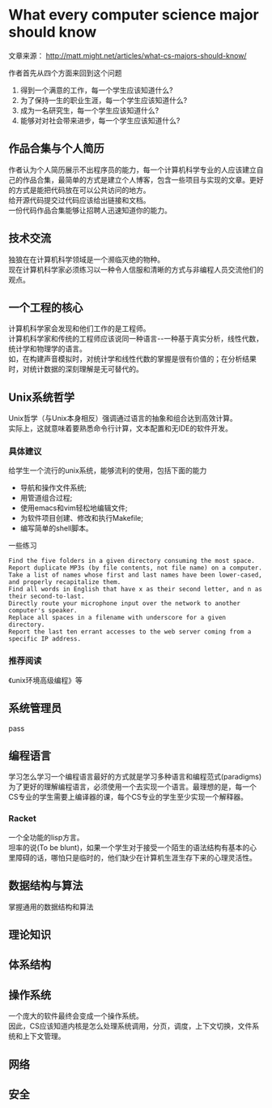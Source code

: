 # What every computer science major should know

文章来源： http://matt.might.net/articles/what-cs-majors-should-know/  

作者首先从四个方面来回到这个问题  
1. 得到一个满意的工作，每一个学生应该知道什么?
2. 为了保持一生的职业生涯，每一个学生应该知道什么?
3. 成为一名研究生，每一个学生应该知道什么?
4. 能够对对社会带来进步，每一个学生应该知道什么?

## 作品合集与个人简历
作者认为个人简历展示不出程序员的能力，每一个计算机科学专业的人应该建立自己的作品合集，最简单的方式是建立个人博客，包含一些项目与实现的文章。更好的方式是能把代码放在可以公共访问的地方。  
给开源代码提交过代码应该给出链接和文档。  
一份代码作品合集能够让招聘人迅速知道你的能力。

## 技术交流
独狼在在计算机科学领域是一个濒临灭绝的物种。  
现在计算机科学家必须练习以一种令人信服和清晰的方式与非编程人员交流他们的观点。

## 一个工程的核心
计算机科学家会发现和他们工作的是工程师。  
计算机科学家和传统的工程师应该说同一种语言--一种基于真实分析，线性代数，统计学和物理学的语言。  
如，在构建声音模拟时，对统计学和线性代数的掌握是很有价值的；在分析结果时，对统计数据的深刻理解是无可替代的。

## Unix系统哲学
Unix哲学（与Unix本身相反）强调通过语言的抽象和组合达到高效计算。  
实际上，这就意味着要熟悉命令行计算，文本配置和无IDE的软件开发。

### 具体建议
给学生一个流行的unix系统，能够流利的使用，包括下面的能力
- 导航和操作文件系统;
- 用管道组合过程;
- 使用emacs和vim轻松地编辑文件;
- 为软件项目创建、修改和执行Makefile;
- 编写简单的shell脚本。   

一些练习
```
Find the five folders in a given directory consuming the most space.
Report duplicate MP3s (by file contents, not file name) on a computer.
Take a list of names whose first and last names have been lower-cased, and properly recapitalize them.
Find all words in English that have x as their second letter, and n as their second-to-last.
Directly route your microphone input over the network to another computer's speaker.
Replace all spaces in a filename with underscore for a given directory.
Report the last ten errant accesses to the web server coming from a specific IP address.
```

### 推荐阅读
《unix环境高级编程》等

## 系统管理员
pass

## 编程语言
学习怎么学习一个编程语言最好的方式就是学习多种语言和编程范式(paradigms)  
为了更好的理解编程语言，必须使用一个去实现一个语言。最理想的是，每一个CS专业的学生需要上编译器的课，每个CS专业的学生至少实现一个解释器。


### Racket
一个全功能的lisp方言。  
坦率的说(To be blunt)，如果一个学生对于接受一个陌生的语法结构有基本的心里障碍的话，哪怕只是临时的，他们缺少在计算机生涯生存下来的心理灵活性。

## 数据结构与算法
掌握通用的数据结构和算法

## 理论知识 

## 体系结构

## 操作系统
一个庞大的软件最终会变成一个操作系统。  
因此，CS应该知道内核是怎么处理系统调用，分页，调度，上下文切换，文件系统和上下文管理。

## 网络

## 安全
